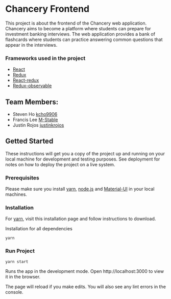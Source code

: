 # Chancery Frontend
This project is about the frontend of the Chancery web application. Chancery aims to become a platform where students can prepare for investment banking interviews. The web application provides a bank of flashcards where students can practice answering common questions that appear in the interviews.

### Frameworks used in the project
* [React](https://reactjs.org/)
* [Redux](https://redux.js.org/)
* [React-redux](https://react-redux.js.org/)
* [Redux-observable](https://redux-observable.js.org/)

## Team Members:
* Steven Ho [kcho9906](https://github.com/kcho9906)
* Francis Lee [M-Stable](https://github.com/M-Stable)
* Justin Rojos [justinkrojos](https://github.com/justinkrojos) 

## Getted Started
These instructions will get you a copy of the project up and running on your local machine for development and testing purposes. See deployment for notes on how to deploy the project on a live system.

### Prerequisites
Please make sure you install [yarn](https://yarnpkg.com/), [node.js](https://nodejs.org/en/) and [Material-UI](https://material-ui.com/) in your local machines.

### Installation
For [yarn](https://classic.yarnpkg.com/en/docs/install), visit this installation page and follow instructions to download.

Installation for all dependencies
```
yarn
```

### Run Project
```
yarn start
```
Runs the app in the development mode. Open http://localhost:3000 to view it in the browser.

The page will reload if you make edits. You will also see any lint errors in the console.






